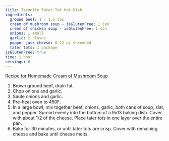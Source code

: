 ```yaml
---
title: Taconite Tater Tot Hot Dish 
ingredients:
  ground beef: 1 - 1.5 lbs
  cream of mushroom soup - isGlutenFree: 1 can
  cream of chicken soup - isGlutenFree: 1 can
  onions: 1 small
  garlic: 2 cloves
  pepper jack cheese: 8-12 oz shredded
  tater tots: 1 package
isGlutenFree: true
time: 1 hour
servings: 6
---
```


[Recipe for Homemade Cream of Mushroom Soup](/recipes/soups/cream-of-mushroom-soup/)

1. Brown ground beef, drain fat.
2. Chop onions and garlic.
3. Saute onions and garlic.
4. Pre-heat oven to 450F.
5. In a large bowl, mix together beef, onions, garlic, both cans of soup, slat,
   and pepper. Spread evenly into the bottom of a 9x13 baking dish. Cover with
   about 1/2 of the cheese. Place tater tots in one layer over the entire pan.
6. Bake for 30 minutes, or until tater tots are crisp. Cover with remaining 
   cheese and bake until cheese melts.

